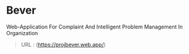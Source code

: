 # Bever

Web-Application For Complaint And Intelligent Problem Management In Organization

> URL : (https://projbever.web.app/)
